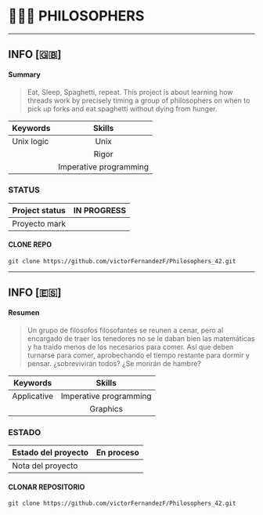 # :older_man::spaghetti::older_man: PHILOSOPHERS

<hr>

## INFO [:gb:]

#### Summary
> Eat, Sleep, Spaghetti, repeat. This project is about learning how threads work by precisely timing a group of philosophers on when to pick up forks and eat spaghetti without dying from hunger.

|   Keywords   |           Skills          |
|--------------|:-------------------------:|
| Unix logic   |           Unix            |
|              |           Rigor           |
|              |   Imperative programming  |

### STATUS

| Project status | IN PROGRESS          |
|--------------|---------------------------|
| Proyecto mark |   <!-- ![result](https://img.shields.io/badge/RESULT-125%25-green) --> |

#### CLONE REPO
~~~~~
git clone https://github.com/victorFernandezF/Philosophers_42.git
~~~~~

<hr>

## INFO [:es:]

#### Resumen 
> Un grupo de filósofos filosofantes se reunen a cenar, pero al encargado de traer los tenedores no se le daban bien las matemáticas y ha traido menos de los necesarios para comer. Así que deben turnarse para comer, aprobechando el tiempo restante para dormir y pensar. ¿sobrevivirán todos? ¿Se morirán de hambre?

|   Keywords   |           Skills          |
|--------------|:-------------------------:|
| Applicative  |   Imperative programming  |
|              |          Graphics         |

### ESTADO

| Estado del proyecto | En proceso          |
|--------------|---------------------------|
| Nota del proyecto   |  <!-- ![result](https://img.shields.io/badge/RESULTADO-125%25-green) --> |


#### CLONAR REPOSITORIO
~~~~~
git clone https://github.com/victorFernandezF/Philosophers_42.git
~~~~~